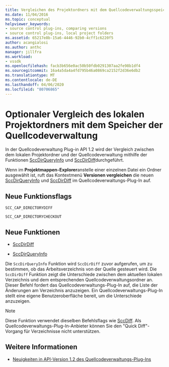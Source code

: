 ```yaml
---
title: Vergleichen des Projektordners mit dem Quellcodeverwaltungsspeicher | Microsoft Docs
ms.date: 11/04/2016
ms.topic: conceptual
helpviewer_keywords:
- source control plug-ins, comparing versions
- source control plug-ins, local project folders
ms.assetid: 65217e8b-15a6-4446-92b0-4cff1c6220f5
author: acangialosi
ms.author: anthc
manager: jillfra
ms.workload:
- vssdk
ms.openlocfilehash: facb3b656e0ac50b50fdb0291307aa2fe98b1df4
ms.sourcegitcommit: 16a4a5da4a4fd795b46a0869ca2152f2d36e6db2
ms.translationtype: MT
ms.contentlocale: de-DE
ms.lasthandoff: 04/06/2020
ms.locfileid: "80706865"
---
```

# <a name="optional-comparison-of-local-project-folder-to-source-control-store"></a>Optionaler Vergleich des lokalen Projektordners mit dem Speicher der Quellcodeverwaltung
In der Quellcodeverwaltung Plug-in API 1.2 wird der Vergleich zwischen dem lokalen Projektordner und der Quellcodeverwaltung mithilfe der Funktionen [SccDirQueryInfo](../../extensibility/sccdirqueryinfo-function.md) und [SccDirDiff](../../extensibility/sccdirdiff-function.md)durchgeführt.

 Wenn im **Projektmappen-Explorer**anstelle einer einzelnen Datei ein Ordner ausgewählt ist, ruft das Kontextmenü **Versionen vergleichen** die neuen [SccDirQueryInfo](../../extensibility/sccdirqueryinfo-function.md) und [SccDirDiff](../../extensibility/sccdirdiff-function.md) im Quellcodeverwaltungs-Plug-In auf.

## <a name="new-capability-flags"></a>Neue Funktionsflags
 `SCC_CAP_DIRECTORYDIFF`

 `SCC_CAP_DIRECTORYCHECKOUT`

## <a name="new-functions"></a>Neue Funktionen
- [SccDirDiff](../../extensibility/sccdirdiff-function.md)

- [SccDirQueryInfo](../../extensibility/sccdirqueryinfo-function.md)

 Die `SccDirQueryInfo` Funktion wird `SccDirDiff` zuvor aufgerufen, um zu bestimmen, ob das Arbeitsverzeichnis von der Quelle gesteuert wird. Die `SccDirDiff` Funktion zeigt die Unterschiede zwischen dem aktuellen lokalen Verzeichnis und dem entsprechenden Quellcodeverwaltungsordner an. Dieser Befehl fordert das Quellcodeverwaltungs-Plug-In auf, die Liste der Änderungen am Verzeichnis anzuzeigen. Ein Quellcodeverwaltungs-Plug-In stellt eine eigene Benutzeroberfläche bereit, um die Unterschiede anzuzeigen.

> [!NOTE]
> Diese Funktion verwendet dieselben Befehlsflags wie [SccDiff](../../extensibility/sccdiff-function.md). Als Quellcodeverwaltungs-Plug-In-Anbieter können Sie den "Quick Diff"-Vorgang für Verzeichnisse nicht unterstützen.

## <a name="see-also"></a>Weitere Informationen
- [Neuigkeiten in API-Version 1.2 des Quellcodeverwaltungs-Plug-Ins](../../extensibility/internals/what-s-new-in-the-source-control-plug-in-api-version-1-2.md)
